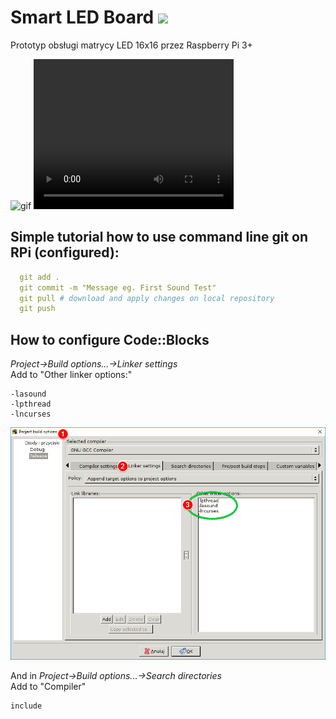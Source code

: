 # Smart LED Board <img href="" src="https://img.shields.io/pypi/status/Django.svg"/>
Prototyp obsługi matrycy LED 16x16 przez Raspberry Pi 3+

<img src="./obj/test.gif" href="" alt="gif"/>

<video width="320" height="240" controls>
  <source src="https://github.com/informacja/Smart_LED_board/blob/master/obj/soundV.mp4" type="video/mp4">
Your browser does not support the video tag.
</video>
<a Download <href=".obj/soundV.mp4"> </a>

<h2>Simple tutorial how to use command line git on RPi (configured):</h2>

```YAML
  git add . 
  git commit -m "Message eg. First Sound Test"
  git pull # download and apply changes on local repository
  git push 
```

<h2> How to configure Code::Blocks</h2>
<p><i> Project->Build options...->Linker settings</i><br>
Add to "Other linker options:"</p>

```text
-lasound
-lpthread
-lncurses 
```

<img src="./obj/conf_codeblocks.png" href="" alt="CodeBlocs Configuration"/>

<p>And in <i>Project->Build options...->Search directories </i><br> 
Add to "Compiler" </p>

```text
include
```
